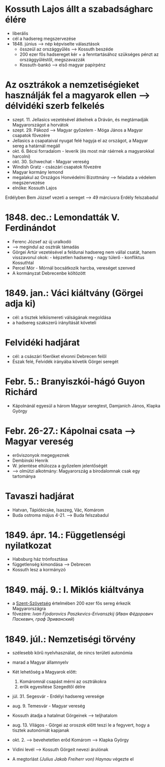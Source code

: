 # Kossuth Lajos állt a szabadságharc élére

- liberális
- cél a hadsereg megszervezése
- 1848\. június —> nép képviselte választások
	- összeül az országgyűlés —> Kossuth beszéde
	- 200 ezer fős hadsereget kér + a fenntartásához szükséges pénzt az országgyűléstől, megszavazzák
	- Kossuth-bankó —> első magyar papírpénz

# Az osztrákok a nemzetiségieket használják fel a magyarok ellen —> délvidéki szerb felkelés

- szept. 11. Jellasics vezetésével átkelnek a Dráván, és megtámadják Magyarországot a horvátok
- szept. 29. Pákozd —> Magyar győzelem - Móga János a Magyar csapatok fővezére
- Jellasics a csapataival nyugat felé hagyja el az országot, a Magyar sereg a határnál megáll
- okt. 6. Bécsi forradalom - leverik (és most már ráérnek a magyarokkal harcolni)
- okt. 30. Schwechat - Magyar vereség
- Windish Gratz - császári csapatok fővezére
- Magyar kormány lemond
- megalakul az Országos Honvédelmi Bizottmány —> feladata a védelem megszervezése
- elnöke: Kossuth Lajos

Erdélyben Bem József vezeti a sereget —> 49 márciusra Erdély felszabadul

# 1848. dec.: Lemondatták V. Ferdinándot

- Ferenc József az új uralkodó
- —> megindul az osztrák támadás
- Görgei Artúr vezetésével a feldunai hadsereg nem vállal csatát, hanem visszavonul
	okok:
		- képzetlen hadsereg
		- nagy túlerő
		- konfliktus Kossuthtal
- Percel Mór - Mórnál bocsátkozik harcba, vereséget szenved
- A kormányzat Debrecenbe költözött

# 1849. jan.: Váci kiáltvány (Görgei adja ki)

- cél: a tisztek lelkiismereti válságának megoldása
- a hadsereg szakszerű irányítását követeli

# Felvidéki hadjárat

- cél: a császári főerőket elvonni Debrecen felől
- Észak felé, Felvidék irányába követik Görgei seregét

# Febr. 5.: Branyiszkói-hágó Guyon Richárd

- Kápolnánál egyesül a három Magyar seregtest, Damjanich János, Klapka György

# Febr. 26-27.: Kápolnai csata —> Magyar vereség

- erőviszonyok megegyeznek
- Dembinski Henrik
- W. jelentése eltúlozza a győzelem jelentőségét
- —> olmützi alkotmány: Magyarország a birodalomnak csak egy tartománya

# Tavaszi hadjárat

- Hatvan, Tápióbicske, Isaszeg, Vác, Komárom
- Buda ostroma május 4-21. —> Buda felszabadul

# 1849. ápr. 14.: Függetlenségi nyilatkozat

- Habsburg ház trónfosztása
- függetlenség kimondása —> Debrecen
- Kossuth lesz a kormányzó

# 1849. máj. 9.: I. Miklós kiáltványa

- a [Szent-Szövetség](https://hu.wikipedia.org/wiki/Szent_Sz%C3%B6vets%C3%A9g) értelmében 200 ezer fős sereg érkezik Magyarországra
- fővezére: *Ivan Fjodorovics Paszkevics-Erivanszkij* (*Иван Фёдорович Паскевич, граф Эриванский*)

# 1849. júl.: Nemzetiségi törvény

- szélesebb körű nyelvhasználat, de nincs területi autonómia
- marad a Magyar államnyelv

- Két lehetőség a Magyarok előtt:
	1. Komáromnál csapást mérni az osztrákokra
	2. erők egyesítése Szegedtől délre

- júl. 31. Segesvár - Erdélyi hadsereg veresége
- aug. 9. Temesvár - Magyar vereség
- Kossuth átadja a hatalmat Görgeinek —> teljhatalom
- aug. 13. Világos - Görgei az oroszok előtt teszi le a fegyvert, hogy a tisztek autonómiát kapjanak
- okt. 2. —> bevehetetlen erőd Komárom —> Klapka György
- Vidini levél —> Kossuth Görgeit nevezi árulónak
- A megtorlást *(Julius Jakob Freiherr von) Haynau* végezte el
